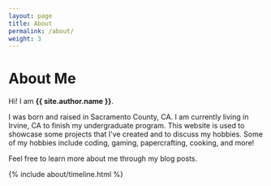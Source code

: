 ```yaml
---
layout: page
title: About
permalink: /about/
weight: 3
---
```


# **About Me**

Hi! I am **{{ site.author.name }}**.

I was born and raised in Sacramento County, CA. I am currently living in
Irvine, CA to finish my undergraduate program. This website is used to showcase
some projects that I've created and to discuss my hobbies. Some of my hobbies 
include coding, gaming, papercrafting, cooking, and more! 

Feel free to learn more about me through my blog posts. 

<!-- Comment back in Later 
<div class="row">
{% include about/skills.html title="Programming Skills" source=site.data.programming-skills %}
{% include about/skills.html title="Other Skills" source=site.data.other-skills %}
</div>
-->

<div class="row">
{% include about/timeline.html %}
</div>
